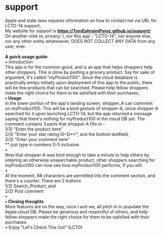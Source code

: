 # support
Apple and state laws requires information on how to contact me via URL for LCTO-14 support.
<br />
My website for support is **https://TomEphraimPerez.github.io/support/**
<br />
On another note re; privacy:
I, nor this app - "LCTO-14", nor anyone else, nor any other entity whatsoever, DOES NOT COLLECT ANY DATA from any user, ever.
<br />
<br />
**A guick usage guide**:
<br />
• Introduction
<br />
This app is for the common-good, and is an app that helps shoppers help other shoppers.
This is done by posting a grocery product. Say for sake of argument, it's called "myProduct100".
Since the cloud database is practically emtpy initially upon deployment of this app to the public,
there will be few products that can be searched. 
Please help fellow shoppers make the right choice for them to be satisfied with their purchases.
<br />
**• Usage**
<br />
In the lower portion of the app's landing screen, shopper_A can comment on myProduct100.
This will be a kind gesture of shopper-A, since shopper-A searched for it upon launching LCTO-14,
but the app returned a message saying that there's nothing for myProduct100 in the cloud DB yet.
The comment contains 3 parts that shopper-A fills in - 
<br />
1/3) "Enter the product here"
<br />
2/3) "Enter your star rating (0-5)**", and the bottom textfield,
<br />
3/3) "Enter your comment here"
<br />
** just type in numbers 0-5 inclusive.
<br />
•
<br />
Now that shopper-A was kind enough to take a minute to help others by entering an otherwise
unsearchable product, other shoppers searching for myProduct100 can now see how myProduct100
performs, if you will.
<br />
•
<br />
At the moment, 88 characters are permitted into the comment section, and there's a counter.
There are 2 buttons
<br />
1/2) Search_Product, and
<br />
2/2) Post comment
<br />
•
<br />
**• Closing thoughts**
<br />
More features are on the way, once I and we, all pitch in to populate the Apple cloud DB.
Please be generous and respectful of others, and help fellow shoppers make the right choice
for them to be satisfied with their purchases.
<br />
•
Enjoy "Let's Check This Out" (LCTO)
